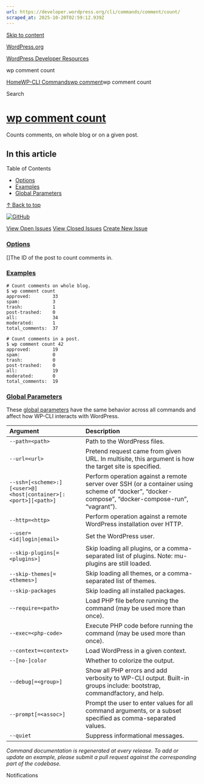```yaml
---
url: https://developer.wordpress.org/cli/commands/comment/count/
scraped_at: 2025-10-20T02:59:12.939Z
---
```


[Skip to content](https://developer.wordpress.org/cli/commands/comment/count/#wp--skip-link--target)

[WordPress.org](https://wordpress.org/)

[WordPress Developer Resources](https://developer.wordpress.org/)

wp comment count


[Home](https://developer.wordpress.org/)[WP-CLI Commands](https://developer.wordpress.org/cli/commands/)[wp comment](https://developer.wordpress.org/cli/commands/comment/)wp comment count

Search

# [wp comment count](https://developer.wordpress.org/cli/commands/comment/count/)

Counts comments, on whole blog or on a given post.

## In this article

Table of Contents

- [Options](https://developer.wordpress.org/cli/commands/comment/count/#options)
- [Examples](https://developer.wordpress.org/cli/commands/comment/count/#examples)
- [Global Parameters](https://developer.wordpress.org/cli/commands/comment/count/#global-parameters)

[↑ Back to top](https://developer.wordpress.org/cli/commands/comment/count/#wp--skip-link--target)

[![GitHub](https://make.wordpress.org/cli/wp-content/plugins/wporg-cli/assets/images/github-mark.svg)](https://github.com/wp-cli/entity-command)

[View Open Issues](https://github.com/login?return_to=%2Fissues%3Fq%3Dlabel%3Acommand%3Acomment-count+sort%3Aupdated-desc+org%3Awp-cli+is%3Aopen) [View Closed Issues](https://github.com/login?return_to=%2Fissues%3Fq%3Dlabel%3Acommand%3Acomment-count+sort%3Aupdated-desc+org%3Awp-cli+is%3Aclosed) [Create New Issue](https://github.com/wp-cli/entity-command/issues/new)

### [Options](https://developer.wordpress.org/cli/commands/comment/count/\#options)

\[<post-id>\]The ID of the post to count comments in.

### [Examples](https://developer.wordpress.org/cli/commands/comment/count/\#examples)

```
# Count comments on whole blog.
$ wp comment count
approved:        33
spam:            3
trash:           1
post-trashed:    0
all:             34
moderated:       1
total_comments:  37

# Count comments in a post.
$ wp comment count 42
approved:        19
spam:            0
trash:           0
post-trashed:    0
all:             19
moderated:       0
total_comments:  19

```

### [Global Parameters](https://developer.wordpress.org/cli/commands/comment/count/\#global-parameters)

These [global parameters](https://make.wordpress.org/cli/handbook/config/) have the same behavior across all commands and affect how WP-CLI interacts with WordPress.

| **Argument** | **Description** |
| :-- | :-- |
| `--path=<path>` | Path to the WordPress files. |
| `--url=<url>` | Pretend request came from given URL. In multisite, this argument is how the target site is specified. |
| `--ssh=[<scheme>:][<user>@]<host\|container>[:<port>][<path>]` | Perform operation against a remote server over SSH (or a container using scheme of “docker”, “docker-compose”, “docker-compose-run”, “vagrant”). |
| `--http=<http>` | Perform operation against a remote WordPress installation over HTTP. |
| `--user=<id\|login\|email>` | Set the WordPress user. |
| `--skip-plugins[=<plugins>]` | Skip loading all plugins, or a comma-separated list of plugins. Note: mu-plugins are still loaded. |
| `--skip-themes[=<themes>]` | Skip loading all themes, or a comma-separated list of themes. |
| `--skip-packages` | Skip loading all installed packages. |
| `--require=<path>` | Load PHP file before running the command (may be used more than once). |
| `--exec=<php-code>` | Execute PHP code before running the command (may be used more than once). |
| `--context=<context>` | Load WordPress in a given context. |
| `--[no-]color` | Whether to colorize the output. |
| `--debug[=<group>]` | Show all PHP errors and add verbosity to WP-CLI output. Built-in groups include: bootstrap, commandfactory, and help. |
| `--prompt[=<assoc>]` | Prompt the user to enter values for all command arguments, or a subset specified as comma-separated values. |
| `--quiet` | Suppress informational messages. |

_Command documentation is regenerated at every release. To add or update an example, please submit a pull request against the corresponding part of the codebase._

Notifications